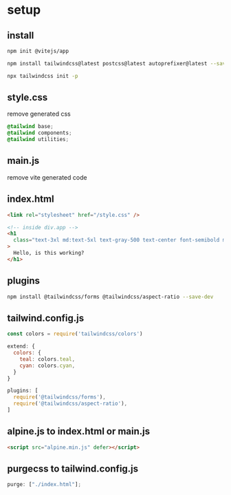 # setup

## install

```bash
npm init @vitejs/app

npm install tailwindcss@latest postcss@latest autoprefixer@latest --save-dev

npx tailwindcss init -p
```

## style.css

remove generated css

```css
@tailwind base;
@tailwind components;
@tailwind utilities;
```

## main.js

remove vite generated code

## index.html

```html
<link rel="stylesheet" href="/style.css" />

<!-- inside div.app -->
<h1
  class="text-3xl md:text-5xl text-gray-500 text-center font-semibold mx-auto"
>
  Hello, is this working?
</h1>
```

## plugins

```bash
npm install @tailwindcss/forms @tailwindcss/aspect-ratio --save-dev
```

## tailwind.config.js

```javascript
const colors = require('tailwindcss/colors')

extend: {
  colors: {
    teal: colors.teal,
    cyan: colors.cyan,
  }
}

plugins: [
  require('@tailwindcss/forms'),
  require('@tailwindcss/aspect-ratio'),
]
```

## alpine.js to index.html or main.js

```html
<script src="alpine.min.js" defer></script>
```

## purgecss to tailwind.config.js

```javascript
purge: ["./index.html"];
```
